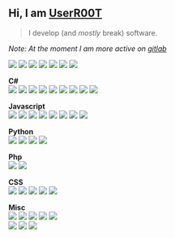 ## Hi, I am [UserR00T](https://userr00t.com)
> I develop (and _mostly_ break) software.  

_Note: At the moment I am more active on [gitlab](https://gitlab.com/userr00t)_

![](https://img.shields.io/badge/Language-C%23-informational?style=flat-square&color=901838)
![](https://img.shields.io/badge/Language-Javascript-informational?style=flat-square&color=d84030)
![](https://img.shields.io/badge/Language-Typescript-informational?style=flat-square&color=f05020)
![](https://img.shields.io/badge/Language-Python-informational?style=flat-square&color=f89830)
![](https://img.shields.io/badge/Language-PHP-informational?style=flat-square&color=f8b837)
![](https://img.shields.io/badge/Language-CSS-informational?style=flat-square&color=ffd700)
![](https://img.shields.io/badge/Language-SQL-informational?style=flat-square)

**C#**  
![](https://img.shields.io/badge/C%23-LiteDB-informational?style=flat-square&color=901838)
![](https://img.shields.io/badge/C%23-MongoDB.Driver-informational?style=flat-square&color=901838)
![](https://img.shields.io/badge/C%23-Json.Net-informational?style=flat-square&color=901838)
![](https://img.shields.io/badge/C%23-Mono.Cecil-informational?style=flat-square&color=901838)
![](https://img.shields.io/badge/C%23-Mono.Cecil.Inject-informational?style=flat-square&color=901838)
![](https://img.shields.io/badge/C%23-Fody.Costura-informational?style=flat-square&color=901838)
![](https://img.shields.io/badge/C%23-commandline-informational?style=flat-square&color=901838)
![](https://img.shields.io/badge/C%23-Microsoft.CodeAnalysis.CSharp-informational?style=flat-square&color=901838)
![](https://img.shields.io/badge/C%23-CliFx-informational?style=flat-square&color=901838)

**Javascript**  
![](https://img.shields.io/badge/JS-VanillaJS-informational?style=flat-square&color=d84030)
![](https://img.shields.io/badge/JS-Node.js-informational?style=flat-square&color=d84030)
![](https://img.shields.io/badge/JS-Vue-informational?style=flat-square&color=d84030)
![](https://img.shields.io/badge/JS-Vuex-informational?style=flat-square&color=d84030)
![](https://img.shields.io/badge/JS-VueRouter-informational?style=flat-square&color=d84030)
![](https://img.shields.io/badge/JS-Vue--i18n-informational?style=flat-square&color=d84030)
![](https://img.shields.io/badge/JS-Nuxt-informational?style=flat-square&color=d84030)
![](https://img.shields.io/badge/TS-Nuxt--ts-informational?style=flat-square&color=f05020)

**Python**  
![](https://img.shields.io/badge/Python-Flask-informational?style=flat-square&color=f89830)
![](https://img.shields.io/badge/Python-Graphene-informational?style=flat-square&color=f89830)
![](https://img.shields.io/badge/Python-Graphene--Mongo-informational?style=flat-square&color=f89830)
![](https://img.shields.io/badge/Python-MongoEngine-informational?style=flat-square&color=f89830)

**Php**  
![](https://img.shields.io/badge/PHP-Laravel-informational?style=flat-square&color=f8b837)
![](https://img.shields.io/badge/PHP-Lumen-informational?style=flat-square&color=f8b837)

**CSS**  
![](https://img.shields.io/badge/CSS-TailwindCSS-informational?style=flat-square&color=ffd700)
![](https://img.shields.io/badge/CSS-Element--UI-informational?style=flat-square&color=ffd700)
![](https://img.shields.io/badge/CSS-Vuetify-informational?style=flat-square&color=ffd700)
![](https://img.shields.io/badge/CSS-Buefy-informational?style=flat-square&color=ffd700)
![](https://img.shields.io/badge/CSS-Keen--UI-informational?style=flat-square&color=ffd700)

**Misc**  
![](https://img.shields.io/badge/Database-PostgreSQL-informational?style=flat-square)
![](https://img.shields.io/badge/Database-MySQL-informational?style=flat-square)
![](https://img.shields.io/badge/Database-MongoDB-informational?style=flat-square)
![](https://img.shields.io/badge/Database-SQLite-informational?style=flat-square)
![](https://img.shields.io/badge/Database-LiteDB-informational?style=flat-square)  
![](https://img.shields.io/badge/CI-Github%20Actions-informational?style=flat-square)
![](https://img.shields.io/badge/CI-CircleCI-informational?style=flat-square)
![](https://img.shields.io/badge/CI-TravisCI-informational?style=flat-square)

